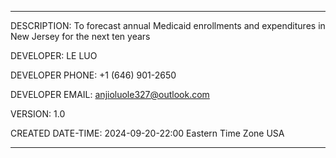 ***********************************************************************
DESCRIPTION: To forecast annual Medicaid enrollments and expenditures in New Jersey for the next ten years

DEVELOPER: LE LUO

DEVELOPER PHONE: +1 (646) 901-2650

DEVELOPER EMAIL: anjioluole327@outlook.com

VERSION: 1.0

CREATED DATE-TIME: 2024-09-20-22:00 Eastern Time Zone USA

***********************************************************************

